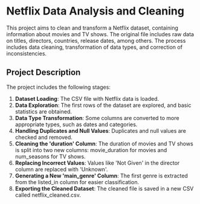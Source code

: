 # Netflix Data Analysis and Cleaning
This project aims to clean and transform a Netflix dataset, containing information about movies and TV shows. The original file includes raw data on titles, directors, countries, release dates, among others. The process includes data cleaning, transformation of data types, and correction of inconsistencies.

## Project Description
The project includes the following stages:

1. **Dataset Loading**: The CSV file with Netflix data is loaded.
2. **Data Exploration**: The first rows of the dataset are explored, and basic statistics are obtained.
3. **Data Type Transformation**: Some columns are converted to more appropriate types, such as dates and categories.
4. **Handling Duplicates and Null Values**: Duplicates and null values are checked and removed.
5. **Cleaning the 'duration' Column**: The duration of movies and TV shows is split into two new columns: movie_duration for movies and num_seasons for TV shows.
6. **Replacing Incorrect Values**: Values like 'Not Given' in the director column are replaced with 'Unknown'.
7. **Generating a New 'main_genre' Column**: The first genre is extracted from the listed_in column for easier classification.
8. **Exporting the Cleaned Dataset**: The cleaned file is saved in a new CSV called netflix_cleaned.csv.
